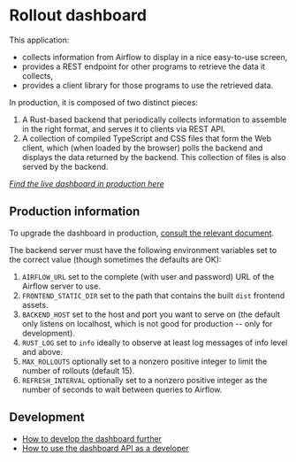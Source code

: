 # Rollout dashboard

This application:

* collects information from Airflow to display in a nice easy-to-use screen,
* provides a REST endpoint for other programs to retrieve the data it collects,
* provides a client library for those programs to use the retrieved data.

In production, it is composed of two distinct pieces:

1. A Rust-based backend that periodically collects information to
   assemble in the right format, and serves it to clients via REST API.
2. A collection of compiled TypeScript and CSS files that form the
   Web client, which (when loaded by the browser) polls the backend
   and displays the data returned by the backend.  This collection of
   files is also served by the backend.

*[Find the live dashboard in production here](https://rollout-dashboard.ch1-rel1.dfinity.network/)*

## Production information

To upgrade the dashboard in production,
[consult the relevant document](https://dfinity-lab.gitlab.io/private/k8s/k8s/#/bases/apps/rollout-dashboard/).

The backend server must have the following environment variables
set to the correct value (though sometimes the defaults are OK):

1. `AIRFLOW_URL` set to the complete (with user and password)
   URL of the Airflow server to use.
2. `FRONTEND_STATIC_DIR` set to the path that contains the built
   `dist` frontend assets.
3. `BACKEND_HOST` set to the host and port you want to serve on
   (the default only listens on localhost, which is not good for
   production -- only for development).
4. `RUST_LOG` set to `info` ideally to observe at least log
   messages of info level and above.
5. `MAX_ROLLOUTS` optionally set to a nonzero positive integer
   to limit the number of rollouts (default 15).
6. `REFRESH_INTERVAL` optionally set to a nonzero positive integer
   as the number of seconds to wait between queries to Airflow.

## Development

* [How to develop the dashboard further](doc/dev.md)
* [How to use the dashboard API as a developer](doc/api.md)
